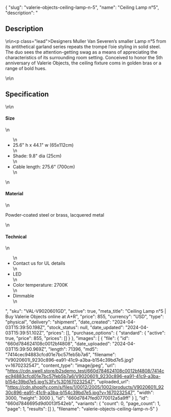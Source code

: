 {
  "slug": "valerie-objects-ceiling-lamp-n-5",
  "name": "Ceiling Lamp n°5",
  "description": "<h2>Description</h2>\n<!-- split -->\n<p class=\"lead\">Designers Muller Van Severen’s smaller Lamp n°5 from its antithetical garland series repeats the trompé l’oie styling in solid steel. The duo sees the attention-getting swag as a means of appreciating the characteristics of its surrounding room setting. Conceived to honor the 5th anniversary of Valerie Objects, the ceiling fixture coms in golden bras or a range of bold hues.</p>\n<!-- split -->\n<h2>Specification</h2>\n<!-- split -->\n<h4>Size</h4>\n<ul>\n<li>25.6\" h x 44.1\" w (65x112cm)</li>\n<li>Shade: 9.8\" dia (25cm)</li>\n<li>Cable length: 275.6\" (700cm)</li>\n</ul>\n<h4>Material</h4>\n<p>Powder-coated steel or brass, lacquered metal</p>\n<h4>Technical</h4>\n<ul>\n<li>Contact us for UL details</li>\n<li>LED</li>\n<li>Color temperature: 2700K</li>\n<li>Dimmable</li>\n</ul>",
  "sku": "VAL-V9020601GD",
  "active": true,
  "meta_title": "Ceiling Lamp n°5 | Buy Valerie Objects online at A+R",
  "price": 855,
  "currency": "USD",
  "type": "physical",
  "delivery": "shipment",
  "date_created": "2024-04-03T15:39:50.198Z",
  "stock_status": null,
  "date_updated": "2024-04-03T15:39:51.102Z",
  "prices": [],
  "purchase_options": {
    "standard": {
      "active": true,
      "price": 855,
      "prices": []
    }
  },
  "images": [
    {
      "file": {
        "id": "660d784624108c0012bf4808",
        "date_uploaded": "2024-04-03T15:39:50.969Z",
        "length": 71396,
        "md5": "7414cec94883cfcd01e7bc57feb5b7a6",
        "filename": "V9020601I_9230c896-ea91-41c9-a3ba-b154c39bd7e5.jpg?v=1670232547",
        "content_type": "image/jpeg",
        "url": "https://cdn.swell.store/b2sdemo_test/660d784624108c0012bf4808/7414cec94883cfcd01e7bc57feb5b7a6/V9020601I_9230c896-ea91-41c9-a3ba-b154c39bd7e5.jpg%3Fv%3D1670232547",
        "uploaded_url": "https://cdn.shopify.com/s/files/1/0012/2005/1002/products/V9020601I_9230c896-ea91-41c9-a3ba-b154c39bd7e5.jpg?v=1670232547",
        "width": 3000,
        "height": 3000
      },
      "id": "660d7847fed0770012a5a9ff"
    }
  ],
  "id": "660d7846695d9d0013f542eb",
  "variants": {
    "count": 0,
    "page_count": 1,
    "page": 1,
    "results": []
  },
  "filename": "valerie-objects-ceiling-lamp-n-5"
}